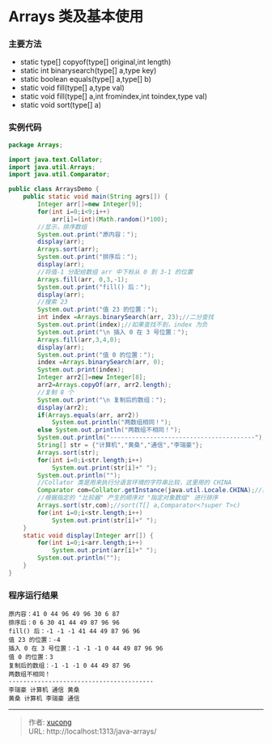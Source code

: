 # Arrays 类及基本使用


### 主要方法

- static type[] copyof(type[] original,int length)
- static int binarysearch(type[] a,type key)
- static boolean equals(type[] a,type[] b)
- static void fill(type[] a,type val)
- static void fill(type[] a,int fromindex,int toindex,type val)
- static void sort(type[] a)

<!--more-->

### 实例代码

```java
package Arrays;

import java.text.Collator;
import java.util.Arrays;
import java.util.Comparator;

public class ArraysDemo {
	public static void main(String agrs[]) {
		Integer arr[]=new Integer[9];
		for(int i=0;i<9;i++)
			arr[i]=(int)(Math.random()*100);
		//显示，排序数组
		System.out.print("原内容：");
		display(arr);
		Arrays.sort(arr);
		System.out.print("排序后：");
		display(arr);
		//将值-1 分配给数组 arr 中下标从 0 到 3-1 的位置
		Arrays.fill(arr, 0,3,-1);
		System.out.print("fill() 后：");
		display(arr);
		//搜索 23
		System.out.print("值 23 的位置：");
		int index =Arrays.binarySearch(arr, 23);//二分查找
		System.out.print(index);//如果查找不到，index 为负
		System.out.print("\n 插入 0 在 3 号位置：");
		Arrays.fill(arr,3,4,0);
		display(arr);
		System.out.print("值 0 的位置：");
		index =Arrays.binarySearch(arr, 0);
		System.out.print(index);
		Integer arr2[]=new Integer[8];
		arr2=Arrays.copyOf(arr, arr2.length);
		//复制 8 个
		System.out.print("\n 复制后的数组：");
		display(arr2);
		if(Arrays.equals(arr, arr2))
			System.out.println("两数组相同！");
		else System.out.println("两数组不相同！");
		System.out.println("----------------------------------------");
		String[] str = {"计算机","黄桑","通信","李瑞豪"};
		Arrays.sort(str);
		for(int i=0;i<str.length;i++)
			System.out.print(str[i]+" ");
		System.out.println("");
		//Collator 类是用来执行分语言环境的字符串比较，这里用的 CHINA
		Comparator com=Collator.getInstance(java.util.Locale.CHINA);//获取 Comparator 对象，参数表示按中文排序
		//根据指定的 "比较器" 产生的顺序对 "指定对象数组" 进行排序
		Arrays.sort(str,com);//sort(T[] a,Comparator<?super T>c)
		for(int i=0;i<str.length;i++)
			System.out.print(str[i]+" ");
	}
	static void display(Integer arr[]) {
		for(int i=0;i<arr.length;i++)
			System.out.print(arr[i]+" ");
		System.out.println("");
	}
}
```

### 程序运行结果

```
原内容：41 0 44 96 49 96 30 6 87
排序后：0 6 30 41 44 49 87 96 96
fill() 后：-1 -1 -1 41 44 49 87 96 96
值 23 的位置：-4
插入 0 在 3 号位置：-1 -1 -1 0 44 49 87 96 96
值 0 的位置：3
复制后的数组：-1 -1 -1 0 44 49 87 96
两数组不相同！
----------------------------------------
李瑞豪 计算机 通信 黄桑
黄桑 计算机 李瑞豪 通信
```


---

> 作者: [xucong](https://shiqustudio.github.io/)  
> URL: http://localhost:1313/java-arrays/  

